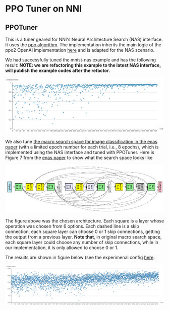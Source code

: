 PPO Tuner on NNI
===

## PPOTuner

This is a tuner geared for NNI's Neural Architecture Search (NAS) interface. It uses the [ppo algorithm](https://arxiv.org/abs/1707.06347). The implementation inherits the main logic of the ppo2 OpenAI implementation [here](https://github.com/openai/baselines/tree/master/baselines/ppo2) and is adapted for the NAS scenario.

We had successfully tuned the mnist-nas example and has the following result:
**NOTE: we are refactoring this example to the latest NAS interface, will publish the example codes after the refactor.**

![](../../img/ppo_mnist.png)

We also tune [the macro search space for image classification in the enas paper](https://github.com/microsoft/nni/tree/master/examples/trials/nas_cifar10) (with a limited epoch number for each trial, i.e., 8 epochs), which is implemented using the NAS interface and tuned with PPOTuner. Here is Figure 7 from the [enas paper](https://arxiv.org/pdf/1802.03268.pdf) to show what the search space looks like

![](../../img/enas_search_space.png)

The figure above was the chosen architecture. Each square is a layer whose operation was chosen from 6 options. Each dashed line is a skip connection, each square layer can choose 0 or 1 skip connections, getting the output from a previous layer. __Note that__, in original macro search space, each square layer could choose any number of skip connections, while in our implementation, it is only allowed to choose 0 or 1.

The results are shown in figure below (see the experimenal config [here](https://github.com/microsoft/nni/blob/master/examples/trials/nas_cifar10/config_ppo.yml):

![](../../img/ppo_cifar10.png)
